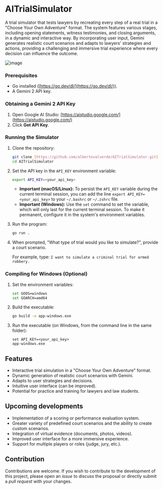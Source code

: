 # AITrialSimulator

A trial simulator that tests lawyers by recreating every step of a real trial in a "Choose Your Own Adventure" format. The system features various stages, including opening statements, witness testimonies, and closing arguments, in a dynamic and interactive way. By incorporating user input, Gemini generates realistic court scenarios and adapts to lawyers' strategies and actions, providing a challenging and immersive trial experience where every decision can influence the outcome.


![image](https://github.com/user-attachments/assets/c519fcb9-bfc0-425b-9f99-eef6540d9388)

### Prerequisites

*   Go installed ([https://go.dev/dl/](https://go.dev/dl/)).
*   A Gemini 2 API key.

### Obtaining a Gemini 2 API Key

1.  Open Google AI Studio: [https://aistudio.google.com/](https://aistudio.google.com/)
2.  Click **Get API Key**.

### Running the Simulator

1.  Clone the repository:

    ```bash
    git clone [https://github.com/albertovalverde/AITrialSimulator.git](https://github.com/albertovalverde/AITrialSimulator.git)
    cd AITrialSimulator
    ```

2.  Set the API key in the `API_KEY` environment variable:

    ```bash
    export API_KEY=<your_api_key>
    ```

    *   **Important (macOS/Linux):** To persist the `API_KEY` variable during the current terminal session, you can add the line `export API_KEY=<your_api_key>` to your `~/.bashrc` or `~/.zshrc` file.
    *   **Important (Windows):** Use the `set` command to set the variable, which will only last for the current terminal session. To make it permanent, configure it in the system's environment variables.

3.  Run the program:

    ```bash
    go run .
    ```

4.  When prompted, "What type of trial would you like to simulate?", provide a court scenario.

    For example, type: `I want to simulate a criminal trial for armed robbery.`

### Compiling for Windows (Optional)

1.  Set the environment variables:

    ```bash
    set GOOS=windows
    set GOARCH=amd64
    ```

2.  Build the executable:

    ```bash
    go build -o app-windows.exe
    ```

3.  Run the executable (on Windows, from the command line in the same folder):

    ```
    set API_KEY=<your_api_key>
    app-windows.exe
    ```

## Features

*   Interactive trial simulation in a "Choose Your Own Adventure" format.
*   Dynamic generation of realistic court scenarios with Gemini.
*   Adapts to user strategies and decisions.
*   Intuitive user interface (can be improved).
*   Potential for practice and training for lawyers and law students.

## Upcoming developments

*   Implementation of a scoring or performance evaluation system.
*   Greater variety of predefined court scenarios and the ability to create custom scenarios.
*   Integration of virtual evidence (documents, photos, videos).
*   Improved user interface for a more immersive experience.
*   Support for multiple players or roles (judge, jury, etc.).

## Contribution

Contributions are welcome. If you wish to contribute to the development of this project, please open an *issue* to discuss the proposal or directly submit a *pull request* with your changes.



